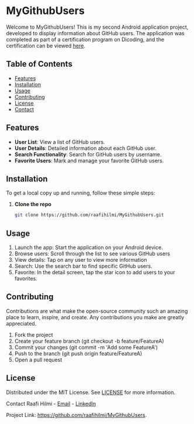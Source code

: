 # MyGithubUsers

Welcome to MyGithubUsers! This is my second Android application project, developed to display information about GitHub users. The application was completed as part of a certification program on Dicoding, and the certification can be viewed [here](https://www.dicoding.com/certificates/QLZ9R4GY9P5D).

## Table of Contents

- [Features](#features)
- [Installation](#installation)
- [Usage](#usage)
- [Contributing](#contributing)
- [License](#license)
- [Contact](#contact)

## Features

- **User List**: View a list of GitHub users.
- **User Details**: Detailed information about each GitHub user.
- **Search Functionality**: Search for GitHub users by username.
- **Favorite Users**: Mark and manage your favorite GitHub users.

## Installation

To get a local copy up and running, follow these simple steps:

1. **Clone the repo**
   ```sh
   git clone https://github.com/raafihilmi/MyGithubUsers.git

## Usage

1. Launch the app: Start the application on your Android device.
2. Browse users: Scroll through the list to see various GitHub users
3. View details: Tap on any user to view more information
4. Search: Use the search bar to find specific GitHub users.
5. Favorite: In the detail screen, tap the star icon to add users to your favorites.

## Contributing
Contributions are what make the open-source community such an amazing place to learn, inspire, and create. Any contributions you make are greatly appreciated.

1. Fork the project
2. Create your feature branch (git checkout -b feature/FeatureA)
3. Commit your changes (git commit -m 'Add some FeatureA')
4. Push to the branch (git push origin feature/FeatureA)
5. Open a pull request

## License
Distributed under the MIT License. See [LICENSE](https://github.com/raafihilmi/MyGithubUsers/blob/main/LICENSE) for more information.

Contact
Raafi Hilmi - [Email](mailto:raafihilmi90@gmail.com) - [LinkedIn](https://www.linkedin.com/in/raafi-hilmi)

Project Link: https://github.com/raafihilmi/MyGithubUsers.

